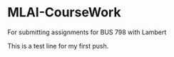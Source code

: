 # MLAI-CourseWork
For submitting assignments for BUS 798 with Lambert

This is a test line for my first push.